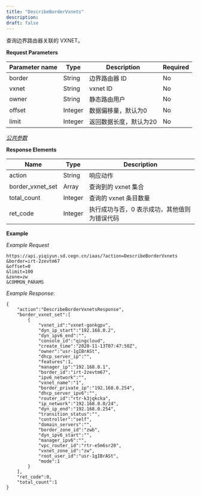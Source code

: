 ```yaml
---
title: "DescribeBorderVxnets"
description: 
draft: false
---
```




查询边界路由器关联的 VXNET。


**Request Parameters**

| Parameter name | Type | Description | Required |
| --- | --- | --- | --- |
| border | String | 边界路由器 ID | No |
| vxnet | String | vxnet ID | No |
| owner | String | 静态路由用户 | No |
| offset | Integer | 数据偏移量，默认为0 | No |
| limit | Integer | 返回数据长度，默认为20 | No |


[_公共参数_](../../../parameters/)

**Response Elements**

| Name | Type | Description |
| --- | --- | --- |
| action | String | 响应动作 |
| border_vxnet_set | Array | 查询到的 vxnet 集合 |
| total_count | Integer | 查询的 vxnet 条目数量 |
| ret_code | Integer | 执行成功与否，0 表示成功，其他值则为错误代码 |

**Example**

_Example Request_

```
https://api.yiqiyun.sd.cegn.cn/iaas/?action=DescribeBorderVxnets
&border=irt-2zevtm67
&offset=0
&limit=100
&zone=zw
&COMMON_PARAMS
```

_Example Response_:

```
{
    "action":"DescribeBorderVxnetsResponse",
    "border_vxnet_set":[
        {
            "vxnet_id":"vxnet-gonkgpv",
            "dyn_ip_start":"192.168.0.2",
            "dyn_ipv6_end":"",
            "console_id":"qingcloud",
            "create_time":"2020-11-13T07:47:50Z",
            "owner":"usr-1gIBrASt",
            "dhcp_server_ip":"",
            "features":1,
            "manager_ip":"192.168.0.1",
            "border_id":"irt-2zevtm67",
            "ipv6_network":"",
            "vxnet_name":"1",
            "border_private_ip":"192.168.0.254",
            "dhcp_server_ipv6":"",
            "router_id":"rtr-k3jqkcka",
            "ip_network":"192.168.0.0/24",
            "dyn_ip_end":"192.168.0.254",
            "transition_status":"",
            "controller":"self",
            "domain_servers":"",
            "border_zone_id":"zwb",
            "dyn_ipv6_start":"",
            "manager_ipv6":"",
            "vpc_router_id":"rtr-e5m6sr20",
            "vxnet_zone_id":"zw",
            "root_user_id":"usr-1gIBrASt",
            "mode":1
        }
    ],
    "ret_code":0,
    "total_count":1
}
```

